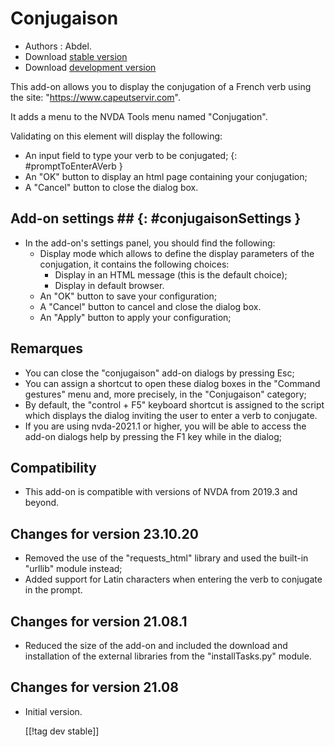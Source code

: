 # Conjugaison #

* Authors : Abdel.
* Download [stable version][1]
* Download [development version][2]

This add-on allows you to display the conjugation of a French verb using the site: "https://www.capeutservir.com".

It adds a menu to the NVDA Tools menu named "Conjugation".

Validating on this element will display the following:


* An input field to type your verb to be conjugated;
{: #promptToEnterAVerb }
* An "OK" button to display an html page containing your conjugation;
* A "Cancel" button to close the dialog box.


## Add-on settings ## {: #conjugaisonSettings }

* In the add-on's settings panel, you should find the following:
    * Display mode which allows to define the display parameters of the conjugation, it contains the following choices:
        * Display in an HTML message (this is the default choice);
        * Display in default browser.
    * An "OK" button to save your configuration;
    * A "Cancel" button to cancel and close the dialog box.
    * An "Apply" button to apply your configuration;


## Remarques ##

* You can close the "conjugaison" add-on dialogs by pressing Esc;
* You can assign a shortcut to open these dialog boxes in the "Command gestures" menu and, more precisely, in the "Conjugaison" category;
* By default, the "control + F5" keyboard shortcut is assigned to the script which displays the dialog inviting the user to enter a verb to conjugate.
* If you are using nvda-2021.1 or higher, you will be able to access the add-on dialogs help by pressing the F1 key while in the dialog;


## Compatibility ##

* This add-on is compatible with versions of NVDA from 2019.3 and beyond.

## Changes for version 23.10.20 ##

* Removed the use of the "requests_html" library and used the built-in "urllib" module instead;
* Added support for Latin characters when entering the verb to conjugate in the prompt.

## Changes for version 21.08.1 ##

* Reduced the size of the add-on and included the download and installation of the external libraries from the "installTasks.py" module.


## Changes for version 21.08 ##

* Initial version.
  
  
  [[!tag dev stable]]

[1]: http://cyber25.free.fr/nvda-addons/conjugaison-23.10.20.nvda-addon

[2]: http://cyber25.free.fr/nvda-addons/conjugaison-23.10.20-dev.nvda-addon
